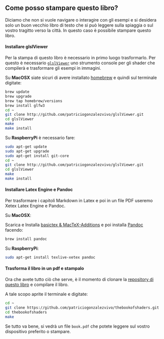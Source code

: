 ## Come posso stampare questo libro?

Diciamo che non si vuole navigare o interagire con gli esempi e si desidera solo un buon vecchio libro di testo che si può leggere sulla spiaggia o sul vostro tragitto verso la città. In questo caso è possibile stampare questo libro.
 
#### Installare glslViewer

Per la stampa di questo libro è necessario in primo luogo trasformarlo. Per questo è necessario [```glslViewer```](https://github.com/patriciogonzalezvivo/glslViewer) uno strumento console per gli shader che compilerà e trasformare gli esempi in immagini.

Su **MacOSX** siate sicuri di avere installato [homebrew](http://brew.sh/) e quindi sul terminale digitate:

```bash
brew update
brew upgrade
brew tap homebrew/versions
brew install glfw3
cd ~ 
git clone http://github.com/patriciogonzalezvivo/glslViewer.git
cd glslViewer
make
make install
```

Su **RaspberryPi** è necessario fare:

```bash
sudo apt-get update
sudo apt-get upgrade
sudo apt-get install git-core
cd ~ 
git clone http://github.com/patriciogonzalezvivo/glslViewer.git
cd glslViewer
make
make install
```

#### Installare Latex Engine e Pandoc

Per trasformare i capitoli Markdown in Latex e poi in un file PDF useremo Xetex Latex Engine e Pandoc.

Su  **MacOSX**:

Scarica e Installa [basictex & MacTeX-Additions](http://www.tug.org/mactex/morepackages.html) e poi installa [Pandoc](http://johnmacfarlane.net/pandoc/) facendo:
 
```bash
brew install pandoc
```

Su **RaspberryPi**:

```bash
sudo apt-get install texlive-xetex pandoc
```

#### Trasforma il libro in un pdf e stampalo

Ora che avete tutto ciò che serve, è il momento di clonare la [repository di questo libro](https://github.com/patriciogonzalezvivo/thebookofshaders) e compilare il libro.

A tale scopo aprite il terminale e digitate:

```bash
cd ~
git clone https://github.com/patriciogonzalezvivo/thebookofshaders.git
cd thebookofshaders
make
```
Se tutto va bene, si vedrà un file ```book.pdf``` che potete leggere sul vostro dispositivo preferito o stampare.
